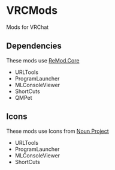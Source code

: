 # VRCMods
 Mods for VRChat

## Dependencies
 These mods use [ReMod.Core](https://github.com/RequiDev/ReMod.Core)
 - URLTools
 - ProgramLauncher
 - MLConsoleViewer
 - ShortCuts
 - QMPet

## Icons
 These mods use Icons from [Noun Project](https://thenounproject.com/)
 - URLTools
 - ProgramLauncher
 - MLConsoleViewer
 - ShortCuts
